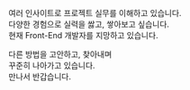  
여러 인사이트로 프로젝트 실무를 이해하고 있습니다. <br>
다양한 경험으로 실력을 쌇고, 쌓아보고 싶습니다. <br> 
현재 Front-End 개발자를 지망하고 있습니다. <br>

다른 방법을 고안하고, 찾아내며 <br>
꾸준히 나아가고 있습니다. <br>
만나서 반갑습니다.
